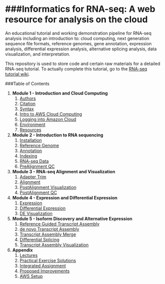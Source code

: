 ###Informatics for RNA-seq: A web resource for analysis on the cloud
===============

An educational tutorial and working demonstration pipeline for RNA-seq analysis including an introduction to: cloud computing, next generation sequence file formats, reference genomes, gene annotation, expression analysis, differential expression analysis, alternative splicing analysis, data visualization, and interpretation.

This repository is used to store code and certain raw materials for a detailed RNA-seq tutorial.  To actually complete this tutorial, go to the <a href="https://github.com/griffithlab/rnaseq_tutorial/wiki">RNA-seq tutorial wiki</a>.

###Table of Contents
1. **Module 1 - Introduction and Cloud Computing**
   1. [Authors](https://github.com/griffithlab/rnaseq_tutorial/wiki/Authors)
   2. [Citation](https://github.com/griffithlab/rnaseq_tutorial/wiki/Citation)
   3. [Syntax](https://github.com/griffithlab/rnaseq_tutorial/wiki/Syntax)
   4. [Intro to AWS Cloud Computing](https://github.com/griffithlab/rnaseq_tutorial/wiki/Intro-to-AWS-Cloud-Computing)
   5. [Logging into Amazon Cloud](https://github.com/griffithlab/rnaseq_tutorial/wiki/Logging-into-Amazon-Cloud)
   6. [Environment](https://github.com/griffithlab/rnaseq_tutorial/wiki/Environment)
   7. [Resources](https://github.com/griffithlab/rnaseq_tutorial/wiki/Resources)
2. **Module 2 - Introduction to RNA sequencing**
   1. [Installation](https://github.com/griffithlab/rnaseq_tutorial/wiki/Installation)
   2. [Reference Genome](https://github.com/griffithlab/rnaseq_tutorial/wiki/Reference-Genome)
   3. [Annotation](https://github.com/griffithlab/rnaseq_tutorial/wiki/Annotation)
   4. [Indexing](https://github.com/griffithlab/rnaseq_tutorial/wiki/Indexing)
   5. [RNA-seq Data](https://github.com/griffithlab/rnaseq_tutorial/wiki/RNAseq-Data)
   6. [PreAlignment QC](https://github.com/griffithlab/rnaseq_tutorial/wiki/PreAlignment-QC)
2. **Module 3 - RNA-seq Alignment and Visualization**
   1. [Adapter Trim](https://github.com/griffithlab/rnaseq_tutorial/wiki/Adapter-Trim)
   2. [Alignment](https://github.com/griffithlab/rnaseq_tutorial/wiki/Alignment)
   3. [PostAlignment Visualization](https://github.com/griffithlab/rnaseq_tutorial/wiki/PostAlignment-Visualization)
   4. [PostAlignment QC](https://github.com/griffithlab/rnaseq_tutorial/wiki/PostAlignment-QC)
3. **Module 4 - Expression and Differential Expression**
   1. [Expression](https://github.com/griffithlab/rnaseq_tutorial/wiki/Expression)
   2. [Differential Expression](https://github.com/griffithlab/rnaseq_tutorial/wiki/Differential-Expression)
   3. [DE Visualization](https://github.com/griffithlab/rnaseq_tutorial/wiki/DE-Visualization)
4. **Module 5 - Isoform Discovery and Alternative Expression**
   1. [Reference Guided Transcript Assembly](https://github.com/griffithlab/rnaseq_tutorial/wiki/Reference-Guided-Transcript-Assembly)
   2. [de novo Transcript Assembly](https://github.com/griffithlab/rnaseq_tutorial/wiki/de-novo-Transcript-Assembly)
   3. [Transcript Assembly Merge](https://github.com/griffithlab/rnaseq_tutorial/wiki/Transcript-Assembly-Merge)
   4. [Differential Splicing](https://github.com/griffithlab/rnaseq_tutorial/wiki/Differential-Splicing)
   5. [Transcript Assembly Visualization](https://github.com/griffithlab/rnaseq_tutorial/wiki/Transcript-Assembly-Visualization)
5. **Appendix**
   1. [Lectures](https://github.com/griffithlab/rnaseq_tutorial/wiki/Lectures)
   2. [Practical Exercise Solutions](https://github.com/griffithlab/rnaseq_tutorial/wiki/Solutions)
   3. [Integrated Assignment](https://github.com/griffithlab/rnaseq_tutorial/wiki/Integrated-Assignment)
   4. [Proposed Improvements](https://github.com/griffithlab/rnaseq_tutorial/wiki/Proposed-Improvements)
   5. [AWS Setup](https://github.com/griffithlab/rnaseq_tutorial/wiki/AWS-Setup)


